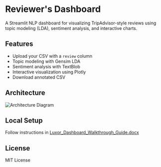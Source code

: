 # Reviewer's Dashboard

A Streamlit NLP dashboard for visualizing TripAdvisor-style reviews using topic modeling (LDA), sentiment analysis, and interactive charts.

## Features
- Upload your CSV with a `review` column
- Topic modeling with Gensim LDA
- Sentiment analysis with TextBlob
- Interactive visualization using Plotly
- Download annotated CSV

## Architecture
![Architecture Diagram](assets/aakinolaj_lda.png)

## Local Setup
Follow instructions in [Luxor_Dashboard_Walkthrough_Guide.docx](docs/guide.md)

## License
MIT License
